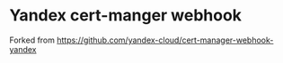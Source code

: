# Yandex cert-manger webhook

Forked from <https://github.com/yandex-cloud/cert-manager-webhook-yandex>
